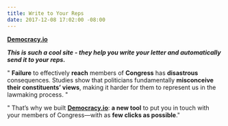 ```yaml
---
title: Write to Your Reps
date: 2017-12-08 17:02:00 -08:00
---
```


[**Democracy.io**](https://democracy.io/#!/)

***This is such a cool site - they help you write your letter and automatically send it to your reps.***

"  **Failure** to effectively **reach** members of **Congress** has **disastrous** consequences. Studies show that politicians fundamentally **misconceive their constituents’ views**, making it harder for them to represent us in the lawmaking process.  "

"  That’s why we built [**Democracy.io**](https://democracy.io/#!/): **a new tool** to put you in touch with your members of Congress—with as **few clicks as possible**." 